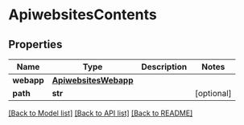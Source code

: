 # ApiwebsitesContents

## Properties
Name | Type | Description | Notes
------------ | ------------- | ------------- | -------------
**webapp** | [**ApiwebsitesWebapp**](ApiwebsitesWebapp.md) |  | 
**path** | **str** |  | [optional] 

[[Back to Model list]](../README.md#documentation-for-models) [[Back to API list]](../README.md#documentation-for-api-endpoints) [[Back to README]](../README.md)

